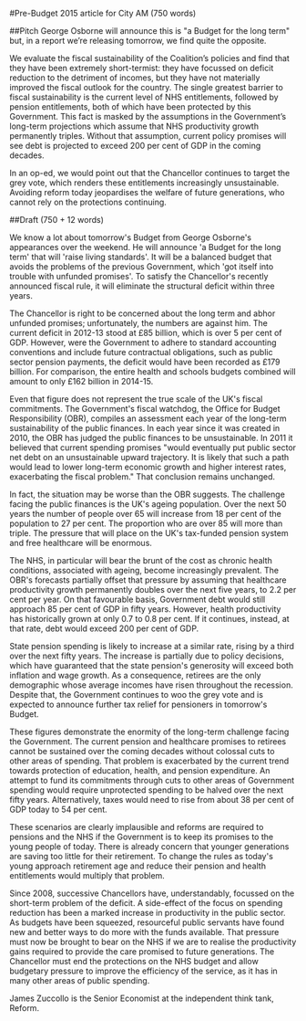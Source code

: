 #Pre-Budget 2015 article for City AM (750 words)

##Pitch
George Osborne will announce this is "a Budget for the long term" but, in a report we’re releasing tomorrow, we find quite the opposite.
 
We evaluate the fiscal sustainability of the Coalition’s policies and find that they have been extremely short-termist: they have focussed on deficit reduction to the detriment of incomes, but they have not materially improved the fiscal outlook for the country. The single greatest barrier to fiscal sustainability is the current level of NHS entitlements, followed by pension entitlements, both of which have been protected by this Government. This fact is masked by the assumptions in the Government’s long-term projections which assume that NHS productivity growth permanently triples. Without that assumption, current policy promises will see debt is projected to exceed 200 per cent of GDP in the coming decades.
 
In an op-ed, we would point out that the Chancellor continues to target the grey vote, which renders these entitlements increasingly unsustainable. Avoiding reform today jeopardises the welfare of future generations, who cannot rely on the protections continuing.

##Draft (750 + 12 words)

We know a lot about tomorrow's Budget from George Osborne's appearances over the weekend. He will announce 'a Budget for the long term' that will 'raise living standards'. It will be a balanced budget that avoids the problems of the previous Government, which 'got itself into trouble with unfunded promises'. To satisfy the Chancellor's recently announced fiscal rule, it will eliminate the structural deficit within three years.

The Chancellor is right to be concerned about the long term and abhor unfunded promises; unfortunately, the numbers are against him. The current deficit in 2012-13 stood at £85 billion, which is over 5 per cent of GDP. However, were the Government to adhere to standard accounting conventions and include future contractual obligations, such as public sector pension payments, the deficit would have been recorded as £179 billion. For comparison, the entire health and schools budgets combined will amount to only £162 billion in 2014-15.

Even that figure does not represent the true scale of the UK's fiscal commitments. The Government's fiscal watchdog, the Office for Budget Responsibility (OBR), compiles an assessment each year of the long-term sustainability of the public finances. In each year since it was created in 2010, the OBR has judged the public finances to be unsustainable. In 2011 it believed that current spending promises "would eventually put public sector net debt on an unsustainable upward trajectory. It is likely that such a path would lead to lower long-term economic growth and higher interest rates, exacerbating the fiscal problem." That conclusion remains unchanged.

In fact, the situation may be worse than the OBR suggests. The challenge facing the public finances is the UK's ageing population. Over the next 50 years the number of people over 65 will increase from 18 per cent of the population to 27 per cent. The proportion who are over 85 will more than triple. The pressure that will place on the UK's tax-funded pension system and free healthcare will be enormous.

The NHS, in particular will bear the brunt of the cost as chronic health conditions, associated with ageing, become increasingly prevalent. The OBR's forecasts partially offset that pressure by assuming that healthcare productivity growth permanently doubles over the next five years, to 2.2 per cent per year. On that favourable basis, Government debt would still approach 85 per cent of GDP in fifty years. However, health productivity has historically grown at only 0.7 to 0.8 per cent. If it continues, instead, at that rate, debt would exceed 200 per cent of GDP.

State pension spending is likely to increase at a similar rate, rising by a third over the next fifty years. The increase is partially due to policy decisions, which have guaranteed that the state pension's generosity will exceed both inflation and wage growth. As a consequence, retirees are the only demographic whose average incomes have risen throughout the recession. Despite that, the Government continues to woo the grey vote and is expected to announce further tax relief for pensioners in tomorrow's Budget. 

These figures demonstrate the enormity of the long-term challenge facing the Government. The current pension and healthcare promises to retirees cannot be sustained over the coming decades without colossal cuts to other areas of spending. That problem is exacerbated by the current trend towards protection of education, health, and pension expenditure. An attempt to fund its commitments through cuts to other areas of Government spending would require unprotected spending to be halved over the next fifty years. Alternatively, taxes would need to rise from about 38 per cent of GDP today to 54 per cent.

These scenarios are clearly implausible and reforms are required to pensions and the NHS if the Government is to keep its promises to the young people of today. There is already concern that younger generations are saving too little for their retirement. To change the rules as today's young approach retirement age and reduce their pension and health entitlements would multiply that problem.

Since 2008, successive Chancellors have, understandably, focussed on the short-term problem of the deficit. A side-effect of the focus on spending reduction has been a marked increase in productivity in the public sector. As budgets have been squeezed, resourceful public servants have found new and better ways to do more with the funds available. That pressure must now be brought to bear on the NHS if we are to realise the productivity gains required to provide the care promised to future generations. The Chancellor must end the protections on the NHS budget and allow budgetary pressure to improve the efficiency of the service, as it has in many other areas of public spending.

James Zuccollo is the Senior Economist at the independent think tank, Reform.
